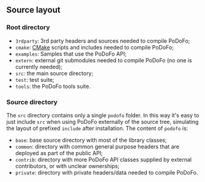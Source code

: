## Source layout

### Root directory

- `3rdparty`: 3rd party headers and sources needed to compile PoDoFo;
- `cmake`: [CMake](https://cmake.org/) scripts and includes needed to compile PoDoFo;
- `examples`: Samples that use the PoDoFo API;
- `extern`: external git submodules needed to compile PoDoFo (no one is currently needed);
- `src`: the main source directory;
- `test`: test suite;
- `tools`: the PoDoFo tools suite.

### Source directory
The `src` directory contains only a single `podofo` folder.
In this way it's easy to just include `src` when using PoDoFo
externally of the source tree, simulating the layout of prefixed
`include` after installation. The content of `podofo` is:

- `base`: base source directory with most of the library classes;
- `common`: directory with common general purpose headers that
  are deployed as part of the public API;
- `contrib`: directory with more PoDoFo API classes supplied
    by external contributors, or with unclear ownerships;
- `private`: directory with private headers/data needed to compile PoDoFo.
